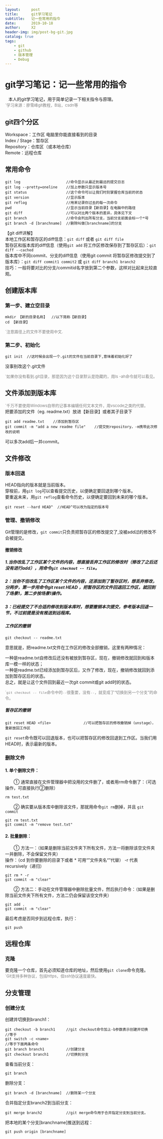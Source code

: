 ```yaml
---
layout:     post
title:      git学习笔记
subtitle:   记一些常用的指令
date:       2019-10-18
author:     X2
header-img: img/post-bg-git.jpg
catalog: true
tags:
    - git
    - github
    - 版本管理
    - Debug
---
```








# git学习笔记：记一些常用的指令
&ensp;  本人的git学习笔记，用于简单记录一下相关指令与原理。  
<font color=grey size=2>`学习来源：廖雪峰git教程，B站，csdn等</font>  
## git四个分区
Workspace：工作区  电脑里你能直接看到的目录   
Index / Stage：暂存区  
Repository：仓库区（或本地仓库）   
Remote：远程仓库  
## 常用命令  

	git log						//命令显示从最近到最远的提交日志
	git log --pretty=oneline	//加上参数只显示版本号
	git status					//这个命令可以让我们时刻掌握仓库当前的状态
	git version					//显示版本
	git reflog    				//用来记录你过去的每一次命令
	pwd  						//显示当前目录【新目录】在电脑中的路径
	git diff 					//可以对比两个版本的差异，具体见下文
	git branch					//命令会列出所有分支，当前分支前面会标一个*号
	git branch -d [branchname]	//删除叫做[branchname]的分支

【git diff详解】  
本地工作区和暂存区的diff信息：`git diff` 或者 `git diff file`    
暂存区和版本库的diff信息（使用`git add` 将工作区修改保存到了暂存区后）：`git diff --cached`  
版本库中不同commit、分支的diff信息（使用git commit 将暂存区修改提交到了版本库）：`git diff commit1 commit2` 或 `git diff branch1 branch2`  
技巧：一般将要对比的分支/commitid名字放到第二个参数，这样对比起来比较直观。  

## 创建版本库
### 第一步、建立空目录
    mkdir 【新的目录名称】  //以下简称【新目录】
	cd 【新目录】

<font color=grey size=2>`注意路径上的文件不要使用中文.</font>  


### 第二步、初始化
	git init  //这时候会出现一个.git的文件在当前目录下,意味着初始化好了
没事别改这个.git文件  
  
<font color=grey size=2>`如果你没有看到.git目录，那是因为这个目录默认是隐藏的，用ls -ah命令就可以看见。</font>

## 文件添加到版本库
<font color=grey size=2>`千万不要使用Windows自带的记事本编辑任何文本文件，用vscode之类的代替。  </font>  
把要添加的文件（eg. readme.txt）放进【新目录】或者其子目录下  

	git add readme.txt    //添加到暂存区
	git commit -m "add a new readme file"    //提交到repository，-m携带此次修改的说明

可以多次add后一并commit。

## 文件修改
### 版本回退
HEAD指向的版本就是当前版本。  
穿梭前，用`git log`可以查看提交历史，以便确定要回退到哪个版本。  
要重返未来，用`git reflog`查看命令历史，以便确定要回到未来的哪个版本。  

	git reset --hard HEAD^  //HEAD^可以改为指定的版本号  

### 管理、撤销修改
Git管理的是修改，`git commit`只负责把暂存区的修改提交了,没被add过的修改不会被提交。  
#### 撤销修改
##### 1.当你改乱了工作区某个文件的内容，想直接丢弃**工作区**的修改时（修改了之后还没有进行add），用命令`git checkout -- file`。

##### 2：当你不但改乱了工作区某个文件的内容，还添加到了暂存区时，想丢弃修改，分两步，第一步用命令git reset HEAD <file>，把暂存区的文件回退回工作区，就回到了场景1，第二步按场景1操作。

##### 3：已经提交了不合适的修改到版本库时，想要撤销本次提交，参考版本回退一节，不过前提是没有推送到远程库。
##### 工作区的撤销  
	git checkout -- readme.txt
意思就是，把readme.txt文件在工作区的修改全部撤销，这里有两种情况：

一种是readme.txt自修改后还没有被放到暂存区，现在，撤销修改就回到和版本库一模一样的状态；  
一种是readme.txt已经添加到暂存区后，又作了修改，现在，撤销修改就回到添加到暂存区后的状态。  
总之，就是让这个文件回到最近一次git commit或git add时的状态。    

<font color=grey size=2>\``git checkout -- file`命令中的`--`很重要，没有`--`，就变成了“切换到另一个分支”的命令。</font>  
##### 暂存区的撤销  
	git reset HEAD <file>				//可以把暂存区的修改撤销掉（unstage），重新放回工作区
`git reset`命令既可以回退版本，也可以把暂存区的修改回退到工作区。当我们用HEAD时，表示最新的版本。  
### 删除文件
#### 1. 单个删除文件：

　　① 通常直接在文件管理器中把没用的文件删了，或者用rm命令删了：（可选操作，可直接执行②删除）  

	rm test.txt
　　② 确实要从版本库中删除该文件，那就用命令`git rm`删掉，并且 `git commit ` 

	git rm test.txt 
	git commit -m "remove test.txt"
#### 2. 批量删除：

　　① 方法一：（如果是删除当前文件夹下所有文件，方法一将删除该空文件夹一并删除，不会保留文件夹）    
操作：（cd 到你要删除的目录下或者 * 可用“”文件夹名“”代替）  -r 代表 recursively（递归）  

	git rm * -r
	git commit -m "clear"  
　　② 方法二：手动在文件管理器中删除批量文件，然后执行命令：（如果是删除当前文件夹下所有文件，方法二仍会保留该空文件夹）  

	git add .
	git commit -m "clear"
最后考虑是否同步到远程仓库，执行：  

	git push

## 远程仓库
### 克隆
要克隆一个仓库，首先必须知道仓库的地址，然后使用`git clone`命令克隆。  
<font color=grey size=2>`Git支持多种协议，包括https，但ssh协议速度最快。</font>  
## 分支管理
### 创建分支
创建并切换到branch1：  

	git checkout -b branch1		//git checkout命令加上-b参数表示创建并切换
	//等于
	git switch -c <name>
	//等于下面两条命令
	git branch branch1  		//创建分支
	git checkout branch1		//切换到分支
查看当前分支：

	git branch
删除分支：  
	
	git branch -d [branchname]	//删除某一个分支
合并指定分支branch2到当前分支：

	git merge branch2			//git merge命令用于合并指定分支到当前分支。
把本地的某个分支[branchname]推送到远程：

	git push origin [branchname]
